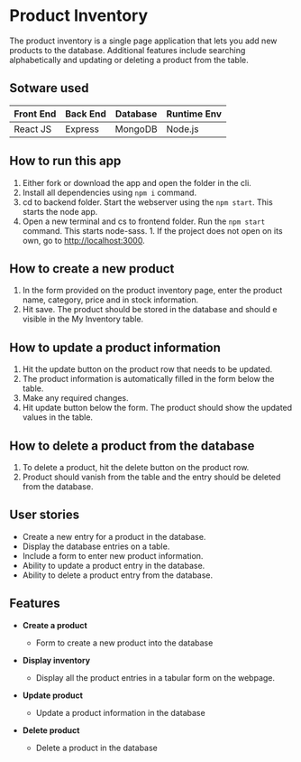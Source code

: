 # Product Inventory

The product inventory is a single page application that lets you add new products to the database. Additional features include searching alphabetically and updating or deleting a product from the table. 

## Sotware used
| Front End | Back End | Database | Runtime Env|
|-----------|----------|----------|------------|
| React JS  | Express  | MongoDB  |   Node.js  |



## How to run this app
1. Either fork or download the app and open the folder in the cli.
1. Install all dependencies using `npm i` command.
1. cd to backend folder. Start the webserver using the `npm start`. This starts the node app.
1. Open a new terminal and cs to frontend folder. Run the `npm start` command. This starts node-sass. 1. If the project does not open on its own, go to [http://localhost:3000](http://localhost:3000).

## How to create a new product
1. In the form provided on the product inventory page, enter the product name, category, price and in stock information. 
1. Hit save. The product should be stored in the database and should e visible in the My Inventory table.

## How to update a product information
1. Hit the update button on the product row that needs to be updated. 
1. The product information is automatically filled in the form below the table.
1. Make any required changes.
1. Hit update button below the form. The product should show the updated values in the table.

## How to delete a product from the database
1. To delete a product, hit the delete button on the product row. 
1. Product should vanish from the table and the entry should be deleted from the database.

## User stories
- Create a new entry for a product in the database.
- Display the database entries on a table.
- Include a form to enter new product information.
- Ability to update a product entry in the database.
- Ability to delete a product entry from the database.

## Features
- **Create a product**
    - Form to create a new product into the database

- **Display inventory**
    - Display all the product entries in a tabular form on the webpage.

- **Update product**
    - Update a product information in the database

- **Delete product**
    - Delete a product in the database
